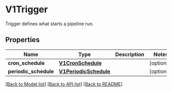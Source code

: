 # V1Trigger

Trigger defines what starts a pipeline run.
## Properties
Name | Type | Description | Notes
------------ | ------------- | ------------- | -------------
**cron_schedule** | [**V1CronSchedule**](V1CronSchedule.md) |  | [optional] 
**periodic_schedule** | [**V1PeriodicSchedule**](V1PeriodicSchedule.md) |  | [optional] 

[[Back to Model list]](../README.md#documentation-for-models) [[Back to API list]](../README.md#documentation-for-api-endpoints) [[Back to README]](../README.md)


